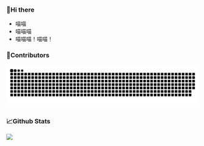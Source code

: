 ### 👋Hi there 
- 喵喵
- 喵喵喵
- 喵喵喵！喵喵！



### 🚀Contributors
<picture>
  <source media="(prefers-color-scheme: dark)" srcset="assets/contribution-snake-dark.svg" />
  <source media="(prefers-color-scheme: light)" srcset="assets/contribution-snake.svg" />
  <img alt="github-snake" src="assets/contribution-snake.svg" />
</picture>

### 📈Github Stats
<img src="https://github-readme-stats.vercel.app/api?username=dezhishen&count_private=true&rank_icon=percentile&show_icons=true&bg_color=15,f2f7fd,E0EAFC" />
